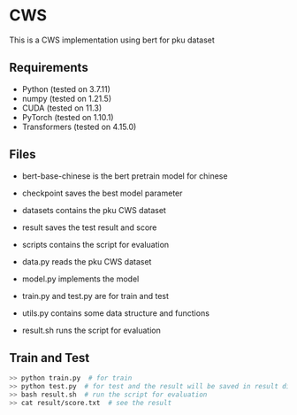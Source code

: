 # CWS

This is a CWS implementation using bert for pku dataset


## Requirements
* Python (tested on 3.7.11)
* numpy (tested on 1.21.5)
* CUDA (tested on 11.3)
* PyTorch (tested on 1.10.1)
* Transformers (tested on 4.15.0)

## Files
* bert-base-chinese is the bert pretrain model for chinese
* checkpoint saves the best model parameter
* datasets contains the pku CWS dataset
* result saves the test result and score
* scripts contains the script for evaluation

* data.py reads the pku CWS dataset
* model.py implements the model
* train.py and test.py are for train and test
* utils.py contains some data structure and functions
* result.sh runs the script for evaluation

## Train and Test

```bash
>> python train.py  # for train
>> python test.py  # for test and the result will be saved in result dir
>> bash result.sh  # run the script for evaluation
>> cat result/score.txt  # see the result
```